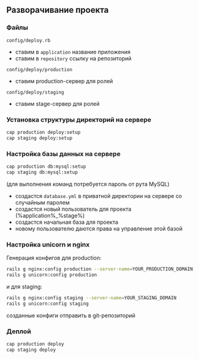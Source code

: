 ## Разворачивание проекта

### Файлы

`config/deploy.rb`
* ставим в `application` название приложения
* ставим в `repository` ссылку на репозиторий

`config/deploy/production`
* ставим production-сервер для ролей

`config/deploy/staging`
* ставим stage-сервер для ролей

### Установка структуры директорий на сервере
```bash
cap production deploy:setup
cap staging deploy:setup
```

### Настройка базы данных на сервере
```bash
cap production db:mysql:setup
cap staging db:mysql:setup
```
(для выполнения команд потребуется пароль от рута MySQL)
* создастся `database.yml` в приватной директории на сервере со случайным паролем
* создастся новый пользователь для проекта (%application%_%stage%)
* создастся начальная база для проекта
* новому пользователю даются права на управление этой базой

### Настройка unicorn и nginx
Генерация конфигов для production:
```bash
rails g nginx:config production --server-name=YOUR_PRODUCTION_DOMAIN
rails g unicorn:config production
```
и для staging:
```bash
rails g nginx:config staging --server-name=YOUR_STAGING_DOMAIN
rails g unicorn:config staging
```
созданные конфиги отправить в git-репозиторий

### Деплой
```bash
cap production deploy
cap staging deploy
```
